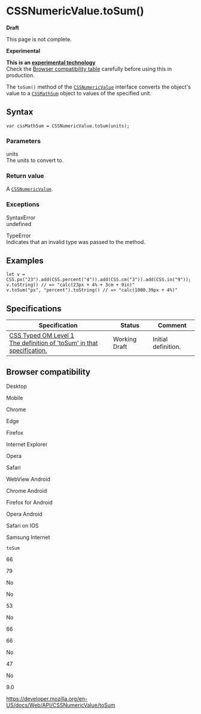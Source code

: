# CSSNumericValue.toSum()

**Draft**

This page is not complete.

**Experimental**

**This is an [experimental technology](https://developer.mozilla.org/en-US/docs/MDN/Guidelines/Conventions_definitions#experimental)**  
Check the [Browser compatibility table](#browser_compatibility) carefully before using this in production.

The `toSum()` method of the [`CSSNumericValue`](../cssnumericvalue) interface converts the object's value to a [`CSSMathSum`](../cssmathsum) object to values of the specified unit.

## Syntax

    var cssMathSum = CSSNumericValue.toSum(units);

### Parameters

units  
The units to convert to.

### Return value

A [`CSSNumericValue`](../cssnumericvalue).

### Exceptions

SyntaxError  
undefined

TypeError  
Indicates that an invalid type was passed to the method.

## Examples

    let v = CSS.px("23").add(CSS.percent("4")).add(CSS.cm("3")).add(CSS.in("9"));
    v.toString() // => "calc(23px + 4% + 3cm + 9in)"
    v.toSum("px", "percent").toString() // => "calc(1000.39px + 4%)"

## Specifications

<table><thead><tr class="header"><th>Specification</th><th>Status</th><th>Comment</th></tr></thead><tbody><tr class="odd"><td><a href="https://drafts.css-houdini.org/css-typed-om-1/#dom-cssnumericvalue-tosum">CSS Typed OM Level 1<br />
<span class="small">The definition of 'toSum' in that specification.</span></a></td><td><span class="spec-wd">Working Draft</span></td><td>Initial definition.</td></tr></tbody></table>

## Browser compatibility

Desktop

Mobile

Chrome

Edge

Firefox

Internet Explorer

Opera

Safari

WebView Android

Chrome Android

Firefox for Android

Opera Android

Safari on IOS

Samsung Internet

`toSum`

66

79

No

No

53

No

66

66

No

47

No

9.0

<a href="https://developer.mozilla.org/en-US/docs/Web/API/CSSNumericValue/toSum" class="_attribution-link">https://developer.mozilla.org/en-US/docs/Web/API/CSSNumericValue/toSum</a>
